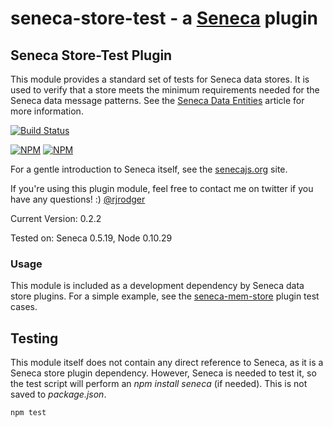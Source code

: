 seneca-store-test - a [Seneca](http://senecajs.org) plugin
======================================================

## Seneca Store-Test Plugin

This module provides a standard set of tests for Seneca data stores. It is used to verify that a store meets the minimum requirements needed for the Seneca data message patterns. See the [Seneca Data Entities](http://senecajs.org/data-entities.html) article for more information.

[![Build Status](https://travis-ci.org/rjrodger/seneca-store-test.png?branch=master)](https://travis-ci.org/rjrodger/seneca-store-test)

[![NPM](https://nodei.co/npm/seneca-store-test.png)](https://nodei.co/npm/seneca-store-test/)
[![NPM](https://nodei.co/npm-dl/seneca-store-test.png)](https://nodei.co/npm-dl/seneca-store-test/)

For a gentle introduction to Seneca itself, see the
[senecajs.org](http://senecajs.org) site.

If you're using this plugin module, feel free to contact me on twitter if you
have any questions! :) [@rjrodger](http://twitter.com/rjrodger)

Current Version: 0.2.2

Tested on: Seneca 0.5.19, Node 0.10.29


### Usage

This module is included as a development dependency by Seneca data store plugins. For a simple example, see the [seneca-mem-store](https://github.com/rjrodger/seneca-mem-store) plugin test cases.


## Testing

This module itself does not contain any direct reference to Seneca, as
it is a Seneca store plugin dependency. However, Seneca is needed to test it, so
the test script will perform an _npm install seneca_ (if needed). This is not
saved to _package.json_.

```sh
npm test
```
